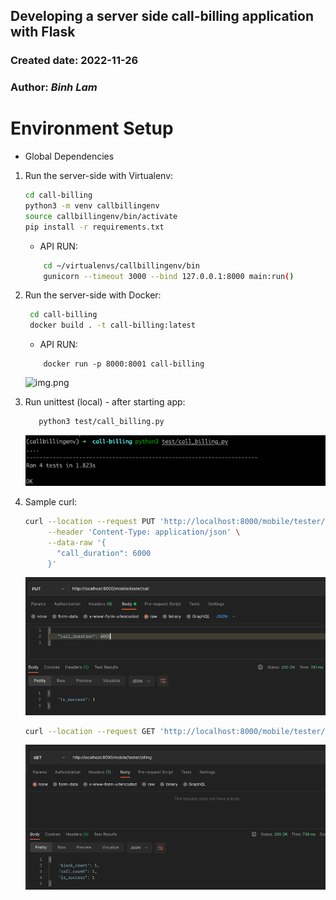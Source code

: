 ## Developing a server side call-billing application with Flask
### Created date: 2022-11-26
### Author: *Binh Lam*

# Environment Setup
* Global Dependencies
1. Run the server-side with Virtualenv:

    ```sh
    cd call-billing
    python3 -m venv callbillingenv
    source callbillingenv/bin/activate
    pip install -r requirements.txt
    ```
    * API RUN:
    ```sh
        cd ~/virtualenvs/callbillingenv/bin
        gunicorn --timeout 3000 --bind 127.0.0.1:8000 main:run()
    ```

2. Run the server-side with Docker:
   ```sh
    cd call-billing
    docker build . -t call-billing:latest
    ```
    * API RUN:
    ```
        docker run -p 8000:8001 call-billing
    ```
   ![img.png](img.png)   

3. Run unittest (local) - after starting app:
   ```sh
      python3 test/call_billing.py
   ```
   ![img_1.png](img_1.png)

4. Sample curl:
   ```sh
   curl --location --request PUT 'http://localhost:8000/mobile/tester/call' \
        --header 'Content-Type: application/json' \
        --data-raw '{
          "call_duration": 6000
        }'
   ```
   ![img_2.png](img_2.png)

   ```sh
   curl --location --request GET 'http://localhost:8000/mobile/tester/billing'
   ```
   ![img_3.png](img_3.png)

   
